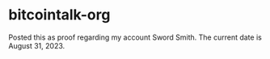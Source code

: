 # bitcointalk-org

Posted this as proof regarding my account Sword Smith. The current date is August 31, 2023.
